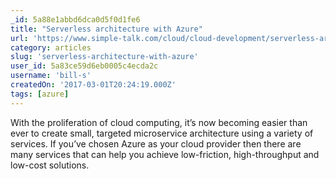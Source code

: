 ```yaml
---
_id: 5a88e1abbd6dca0d5f0d1fe6
title: "Serverless architecture with Azure"
url: 'https://www.simple-talk.com/cloud/cloud-development/serverless-architecture-azure/'
category: articles
slug: 'serverless-architecture-with-azure'
user_id: 5a83ce59d6eb0005c4ecda2c
username: 'bill-s'
createdOn: '2017-03-01T20:24:19.000Z'
tags: [azure]
---
```


With the proliferation of cloud computing, it’s now becoming easier than ever to create small, targeted microservice architecture using a variety of services. If you’ve chosen Azure as your cloud provider then there are many services that can help you achieve low-friction, high-throughput and low-cost solutions.
